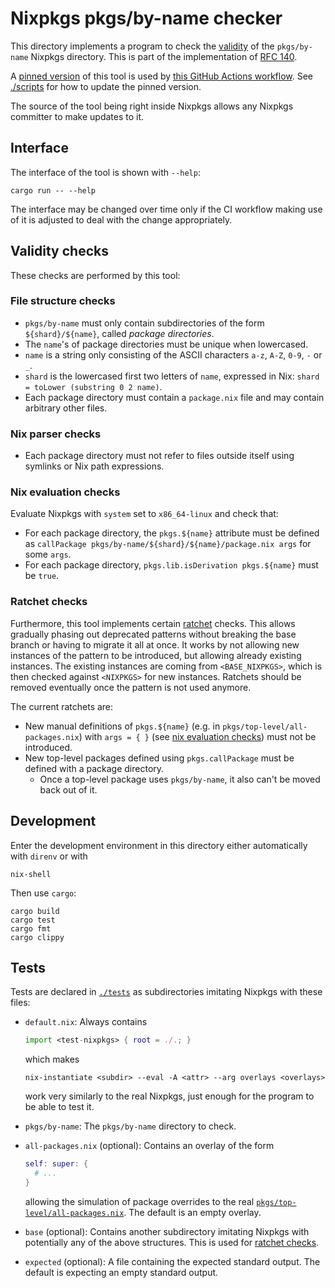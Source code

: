 # Nixpkgs pkgs/by-name checker

This directory implements a program to check the [validity](#validity-checks) of the `pkgs/by-name` Nixpkgs directory.
This is part of the implementation of [RFC 140](https://github.com/NixOS/rfcs/pull/140).

A [pinned version](./scripts/pinned-tool.json) of this tool is used by [this GitHub Actions workflow](../../../.github/workflows/check-by-name.yml).
See [./scripts](./scripts/README.md#update-pinned-toolsh) for how to update the pinned version.

The source of the tool being right inside Nixpkgs allows any Nixpkgs committer to make updates to it.

## Interface

The interface of the tool is shown with `--help`:
```
cargo run -- --help
```

The interface may be changed over time only if the CI workflow making use of it is adjusted to deal with the change appropriately.

## Validity checks

These checks are performed by this tool:

### File structure checks
- `pkgs/by-name` must only contain subdirectories of the form `${shard}/${name}`, called _package directories_.
- The `name`'s of package directories must be unique when lowercased.
- `name` is a string only consisting of the ASCII characters `a-z`, `A-Z`, `0-9`, `-` or `_`.
- `shard` is the lowercased first two letters of `name`, expressed in Nix: `shard = toLower (substring 0 2 name)`.
- Each package directory must contain a `package.nix` file and may contain arbitrary other files.

### Nix parser checks
- Each package directory must not refer to files outside itself using symlinks or Nix path expressions.

### Nix evaluation checks

Evaluate Nixpkgs with `system` set to `x86_64-linux` and check that:
- For each package directory, the `pkgs.${name}` attribute must be defined as `callPackage pkgs/by-name/${shard}/${name}/package.nix args` for some `args`.
- For each package directory, `pkgs.lib.isDerivation pkgs.${name}` must be `true`.

### Ratchet checks

Furthermore, this tool implements certain [ratchet](https://qntm.org/ratchet) checks.
This allows gradually phasing out deprecated patterns without breaking the base branch or having to migrate it all at once.
It works by not allowing new instances of the pattern to be introduced, but allowing already existing instances.
The existing instances are coming from `<BASE_NIXPKGS>`, which is then checked against `<NIXPKGS>` for new instances.
Ratchets should be removed eventually once the pattern is not used anymore.

The current ratchets are:

- New manual definitions of `pkgs.${name}` (e.g. in `pkgs/top-level/all-packages.nix`) with `args = { }`
  (see [nix evaluation checks](#nix-evaluation-checks)) must not be introduced.
- New top-level packages defined using `pkgs.callPackage` must be defined with a package directory.
  - Once a top-level package uses `pkgs/by-name`, it also can't be moved back out of it.

## Development

Enter the development environment in this directory either automatically with `direnv` or with
```
nix-shell
```

Then use `cargo`:
```
cargo build
cargo test
cargo fmt
cargo clippy
```

## Tests

Tests are declared in [`./tests`](./tests) as subdirectories imitating Nixpkgs with these files:
- `default.nix`:
  Always contains
  ```nix
  import <test-nixpkgs> { root = ./.; }
  ```
  which makes
  ```
  nix-instantiate <subdir> --eval -A <attr> --arg overlays <overlays>
  ```
  work very similarly to the real Nixpkgs, just enough for the program to be able to test it.
- `pkgs/by-name`:
  The `pkgs/by-name` directory to check.

- `all-packages.nix` (optional):
  Contains an overlay of the form
  ```nix
  self: super: {
    # ...
  }
  ```
  allowing the simulation of package overrides to the real [`pkgs/top-level/all-packages.nix`](../../top-level/all-packages.nix`).
  The default is an empty overlay.

- `base` (optional):
  Contains another subdirectory imitating Nixpkgs with potentially any of the above structures.
  This is used for [ratchet checks](#ratchet-checks).

- `expected` (optional):
  A file containing the expected standard output.
  The default is expecting an empty standard output.
